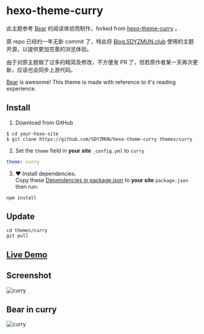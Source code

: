 # hexo-theme-curry

此主题参考 [Bear](http://www.bear-writer.com/) 的阅读体验而制作，forked from [hexo-theme-curry](https://github.com/gary-Shen/hexo-theme-curry) 。

原 repo 已经约一年无新 commit 了，特此将 [Blog.SDYZMUN.club](https://blog.sdyzmun.club) 使用的主题开源，以提供更加完善的浏览体验。

由于对原主题做了过多的精简及修改，不方便发 PR 了，但若原作者某一天再次更新，应该也会同步上游代码。

[Bear](http://www.bear-writer.com/) is awesome! This theme is made with reference to it's reading experience.

## Install

1. Download from GitHub
```shell
$ cd your-hexo-site
$ git clone https://github.com/SDYZMUN/hexo-theme-curry themes/curry
```
2. Set the `theme` field in **your site** `_config.yml` to `curry`
```yml
theme: curry
```
3. ❤️ Install dependencies.  
Copy these [Dependencies in package.json](https://github.com/SDYZMUN/hexo-theme-curry/blob/master/package.json#L6) to **your site** `package.json` then run:
```
npm install
```

## Update

```shell
cd themes/curry
git pull
```

## [Live Demo](http://www.garyshen.com)

## Screenshot

![curry](screenshot.jpg)

## Bear in curry
![curry](screenshot2.jpg)
